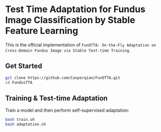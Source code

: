 # Test Time Adaptation for Fundus Image Classification by Stable Feature Learning
This is the official implementation of `FunOTTA: On-the-Fly Adaptation on Cross-Domain Fundus Image via Stable Test-time Training`.
## Get Started
```bash
git clone https://github.com/Casperqian/FunOTTA.git
cd FundusTTA
```
## Training & Test-time Adaptation
Train a model and then perform self-supervised adaptation:   
```bash
bash train.sh 
bash adaptation.sh
```  


